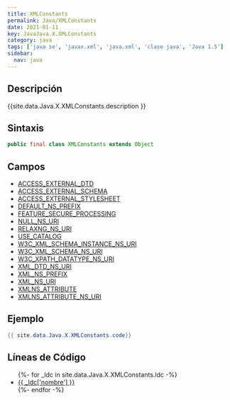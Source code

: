 ```yaml
---
title: XMLConstants
permalink: Java/XMLConstants
date: 2021-01-11
key: JavaJava.X.XMLConstants
category: java
tags: ['java se', 'javax.xml', 'java.xml', 'clase java', 'Java 1.5']
sidebar: 
  nav: java
---
```


## Descripción
{{site.data.Java.X.XMLConstants.description }}

## Sintaxis
~~~java
public final class XMLConstants extends Object
~~~

## Campos
* [ACCESS_EXTERNAL_DTD](/Java/XMLConstants/ACCESS_EXTERNAL_DTD)
* [ACCESS_EXTERNAL_SCHEMA](/Java/XMLConstants/ACCESS_EXTERNAL_SCHEMA)
* [ACCESS_EXTERNAL_STYLESHEET](/Java/XMLConstants/ACCESS_EXTERNAL_STYLESHEET)
* [DEFAULT_NS_PREFIX](/Java/XMLConstants/DEFAULT_NS_PREFIX)
* [FEATURE_SECURE_PROCESSING](/Java/XMLConstants/FEATURE_SECURE_PROCESSING)
* [NULL_NS_URI](/Java/XMLConstants/NULL_NS_URI)
* [RELAXNG_NS_URI](/Java/XMLConstants/RELAXNG_NS_URI)
* [USE_CATALOG](/Java/XMLConstants/USE_CATALOG)
* [W3C_XML_SCHEMA_INSTANCE_NS_URI](/Java/XMLConstants/W3C_XML_SCHEMA_INSTANCE_NS_URI)
* [W3C_XML_SCHEMA_NS_URI](/Java/XMLConstants/W3C_XML_SCHEMA_NS_URI)
* [W3C_XPATH_DATATYPE_NS_URI](/Java/XMLConstants/W3C_XPATH_DATATYPE_NS_URI)
* [XML_DTD_NS_URI](/Java/XMLConstants/XML_DTD_NS_URI)
* [XML_NS_PREFIX](/Java/XMLConstants/XML_NS_PREFIX)
* [XML_NS_URI](/Java/XMLConstants/XML_NS_URI)
* [XMLNS_ATTRIBUTE](/Java/XMLConstants/XMLNS_ATTRIBUTE)
* [XMLNS_ATTRIBUTE_NS_URI](/Java/XMLConstants/XMLNS_ATTRIBUTE_NS_URI)

## Ejemplo
~~~java
{{ site.data.Java.X.XMLConstants.code}}
~~~

## Líneas de Código
<ul>
{%- for _ldc in site.data.Java.X.XMLConstants.ldc -%}
   <li>
       <a href="{{_ldc['url'] }}">{{ _ldc['nombre'] }}</a>
   </li>
{%- endfor -%}
</ul>
